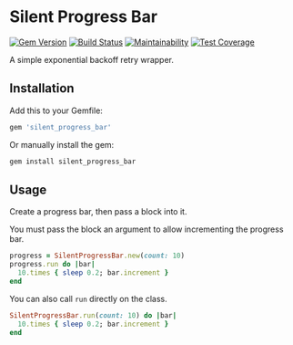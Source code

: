 # Silent Progress Bar

[![Gem Version](https://img.shields.io/gem/v/silent_progress_bar.svg)](https://rubygems.org/gems/silent_progress_bar)
[![Build Status](https://travis-ci.org/jfiander/silent-progress-bar.svg)](https://travis-ci.org/jfiander/silent-progress-bar)
[![Maintainability](https://api.codeclimate.com/v1/badges/4c8be06f11872994f2c7/maintainability)](https://codeclimate.com/github/jfiander/silent-progress-bar/maintainability)
[![Test Coverage](https://api.codeclimate.com/v1/badges/4c8be06f11872994f2c7/test_coverage)](https://codeclimate.com/github/jfiander/silent-progress-bar/test_coverage)

A simple exponential backoff retry wrapper.

## Installation

Add this to your Gemfile:

```ruby
gem 'silent_progress_bar'
```

Or manually install the gem:

```sh
gem install silent_progress_bar
```

## Usage

Create a progress bar, then pass a block into it.

You must pass the block an argument to allow incrementing the progress bar.

```ruby
progress = SilentProgressBar.new(count: 10)
progress.run do |bar|
  10.times { sleep 0.2; bar.increment }
end
```

You can also call `run` directly on the class.

```ruby
SilentProgressBar.run(count: 10) do |bar|
  10.times { sleep 0.2; bar.increment }
end
```
